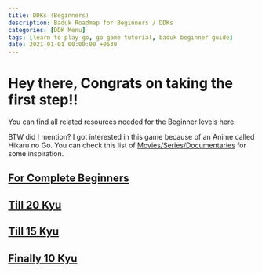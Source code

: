 ```yaml
---
title: DDKs (Beginners)
description: Baduk Roadmap for Beginners / DDKs
categories: [DDK Menu]
tags: [learn to play go, go game tutorial, baduk beginner guide]
date: 2021-01-01 00:00:00 +0530
---
```


<h1>
Hey there, Congrats on taking the first step!!
</h1> 

You can find all related resources needed for the Beginner levels here.

BTW did I mention? I got interested in this game because of an Anime called Hikaru no Go. You can check this list of [Movies/Series/Documentaries](/posts/What's-This-All-About/#go-in-popular-media) for some inspiration.

## [For Complete Beginners](/posts/ddk-beginner) 

## [Till 20 Kyu](/posts/ddk-25kyu)

## [Till 15 Kyu](/posts/ddk-20kyu)

## [Finally 10 Kyu](/posts/ddk-15kyu)

